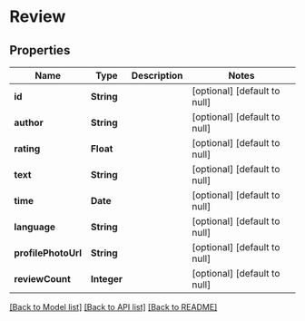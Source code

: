 # Review
## Properties

| Name | Type | Description | Notes |
|------------ | ------------- | ------------- | -------------|
| **id** | **String** |  | [optional] [default to null] |
| **author** | **String** |  | [optional] [default to null] |
| **rating** | **Float** |  | [optional] [default to null] |
| **text** | **String** |  | [optional] [default to null] |
| **time** | **Date** |  | [optional] [default to null] |
| **language** | **String** |  | [optional] [default to null] |
| **profilePhotoUrl** | **String** |  | [optional] [default to null] |
| **reviewCount** | **Integer** |  | [optional] [default to null] |

[[Back to Model list]](../README.md#documentation-for-models) [[Back to API list]](../README.md#documentation-for-api-endpoints) [[Back to README]](../README.md)


